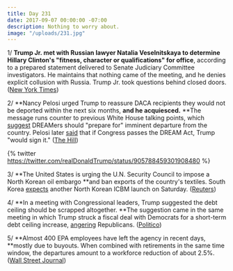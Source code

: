 ```yaml
---
title: Day 231
date: 2017-09-07 00:00:00 -07:00
description: Nothing to worry about.
image: "/uploads/231.jpg"
---
```


1/ **Trump Jr. met with Russian lawyer Natalia Veselnitskaya to determine Hillary Clinton's "fitness, character or qualifications" for office**, according to a prepared statement delivered to Senate Judiciary Committee investigators. He maintains that nothing came of the meeting, and he denies explicit collusion with Russia. Trump Jr. took questions behind closed doors. ([New York Times](https://www.nytimes.com/2017/09/07/us/politics/trump-russia-investigation.html))

2/ **Nancy Pelosi urged Trump to reassure DACA recipients they would not be deported within the next six months, **and he acquiesced.** **The message runs counter to previous White House talking points, which [suggest](http://i2.cdn.turner.com/cnn/2017/images/09/05/daca.talking.points%5B8%5D.pdf) DREAMers should "prepare for" imminent departure from the country. Pelosi later [said](http://thehill.com/homenews/house/349634-pelosi-trump-says-that-he-would-sign-the-dream-act-if-it-passed) that if Congress passes the DREAM Act, Trump "would sign it." ([The Hill](http://thehill.com/homenews/house/349612-pelosi-asked-trump-to-issue-tweet-reassuring-daca-recipients))

{% twitter https://twitter.com/realDonaldTrump/status/905788459301908480 %}

3/ **The United States is urging the U.N. Security Council to impose a North Korean oil embargo **and ban exports of the country's textiles. South Korea [expects](http://www.cnn.com/2017/09/07/asia/south-korea-thaad-north-korea/index.html) another North Korean ICBM launch on Saturday. ([Reuters](https://www.reuters.com/article/us-northkorea-missiles-un/u-n-mulls-u-s-push-for-north-korea-oil-embargo-textile-export-ban-idUSKCN1BH2QA?il=0))

4/ **In a meeting with Congressional leaders, Trump suggested the debt ceiling should be scrapped altogether. **The suggestion came in the same meeting in which Trump struck a fiscal deal with Democrats for a short-term debt ceiling increase, [angering](http://www.politico.com/story/2017/09/06/hill-trump-relations-242411) Republicans. ([Politico](http://www.politico.com/story/2017/09/07/trump-end-debt-ceiling-votes-242429))

5/ **Almost 400 EPA employees have left the agency in recent days, **mostly due to buyouts. When combined with retirements in the same time window, the departures amount to a workforce reduction of about 2.5%. ([Wall Street Journal](https://www.wsj.com/articles/hundreds-of-epa-workers-leave-in-recent-days-1504660207))